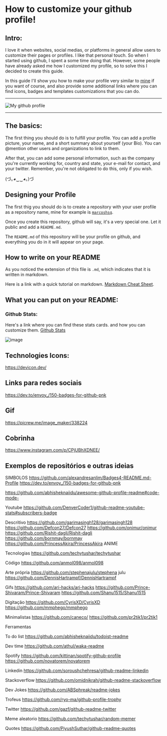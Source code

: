 # How to customize your github profile!

## Intro:

I love it when websites, social medias, or platforms in general allow users to customize their pages or profiles. I like that personal touch. So when I started using github, I spent a some time doing that. However, some people have already asked me how I customized my profile, so to solve this I decided to create this guide.

In this guide I'll show you how to make your profile very similar to [mine](https://github.com/marcoshsq) if you want of course, and also provide some additional links where you can find icons, badges and templates customizations that you can do.

---

![My github profile](https://user-images.githubusercontent.com/64812097/160773593-aee68bc0-3d5f-4de9-890e-8d0d88255153.png)

---


## The basics:

The first thing you should do is to fulfill your profile. You can add a profile picture, your name, and a short summary about yourself (your Bio). You can @mention other users and organizations to link to them.

After that, you can add some personal information, such as the company you're currently working for, country and state, your e-mail for contact, and your twitter. Remember, you're not obligated to do this, only if you wish. 

(づ｡◕‿‿◕｡)づ

## Designing your Profile

The first thig you should do is to create a repository with your user profile as a repository name, mine for example is [`marcoshsq`](https://github.com/marcoshsq).

Once you create this repository, github will say, it's a very special one. Let it public and add a `README.md`.

The `README.md` of this repository will be your profile on github, and everything you do in it will appear on your page.

## How to write on your README

As you noticed the extension of this file is `.md`, which indicates that it is written in markdown.

Here is a link with a quick tutorial on markdown. [Markdown Cheat Sheet](https://www.markdownguide.org/cheat-sheet/).

## What you can put on your README:

### Github Stats:

Here's a link where you can find these stats cards. and how you can customize them. [Github Stats](https://github.com/anuraghazra/github-readme-stats)

![image](https://user-images.githubusercontent.com/64812097/160905805-5cd660cc-f8fc-4979-a8c4-2524b2acbe85.png)


## Technologies Icons:

https://devicon.dev/

## Links para redes sociais

https://dev.to/envoy_/150-badges-for-github-pnk

## Gif

https://picrew.me/image_maker/338224

## Cobrinha

https://www.instagram.com/p/CPjUBhXDNEE/

## Exemplos de repositórios e outras ideias

SIMBOLOS
https://github.com/alexandresanlim/Badges4-README.md-Profile
https://dev.to/envoy_/150-badges-for-github-pnk

https://github.com/abhisheknaiidu/awesome-github-profile-readme#code-mode-

Youtube
https://github.com/DenverCoder1/github-readme-youtube-stats#subscribers-badge

Descritivo
https://github.com/garimasingh128/garimasingh128
https://github.com/Defcon27/Defcon27
https://github.com/onimur/onimur
https://github.com/Rishit-dagli/Rishit-dagli
https://github.com/bornmay/bornmay
https://github.com/PrincessAkira/PrincessAkira ANIME

Tecnologias
https://github.com/techytushar/techytushar

Código
https://github.com/anmol098/anmol098

Arte própria
https://github.com/stephenajulu/stephena
julu
https://github.com/DennisHartrampf/DennisHartrampf

Gifs
https://github.com/ari-hacks/ari-hacks
https://github.com/Prince-Shivaram/Prince-Shivaram
https://github.com/Shanu1515/Shanu1515

Digitação
https://github.com/CyrisXD/CyrisXD
https://github.com/mmphego/mmphego

Minimalistas
https://github.com/caneco/
https://github.com/pr2tik1/pr2tik1

Ferramentas

To do list
https://github.com/abhisheknaiidu/todoist-readme

Dev time
https://github.com/athul/waka-readme

Spotify
https://github.com/kittinan/spotify-github-profile
https://github.com/novatorem/novatorem

Linkedin
https://github.com/soroushchehresa/github-readme-linkedin

Stackoverflow
https://github.com/omidnikrah/github-readme-stackoverflow

Dev Jokes
https://github.com/ABSphreak/readme-jokes

Trofeus
https://github.com/ryo-ma/github-profile-trophy

Twitter
https://github.com/gazf/github-readme-twitter

Meme aleatorio
https://github.com/techytushar/random-memer

Quotes
https://github.com/PiyushSuthar/github-readme-quotes

